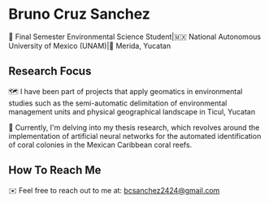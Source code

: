 # **Bruno Cruz Sanchez**

🌱 Final Semester Environmental Science Student|🇲🇽 National Autonomous University of Mexico (UNAM)|📍 Merida, Yucatan 

## Research Focus

🗺 I have been part of projects that apply geomatics in environmental studies such as the semi-automatic delimitation of environmental management units and physical geographical landscape in Ticul, Yucatan 

🌊 Currently, I'm delving into my thesis research, which revolves around the implementation of artificial neural networks for the automated identification of coral colonies in the Mexican Caribbean coral reefs.

## How To Reach Me 

✉️ Feel free to reach out to me at:
bcsanchez2424@gmail.com 


  

<!---
BrunoCruzSanchez/BrunoCruzSanchez is a ✨ special ✨ repository because its `README.md` (this file) appears on your GitHub profile.
You can click the Preview link to take a look at your changes.
--->
